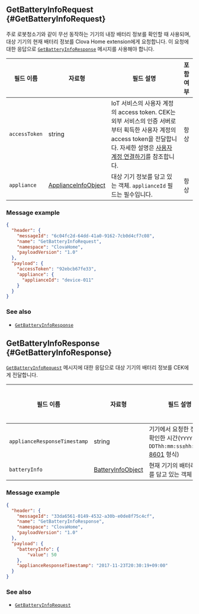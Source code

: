 ## GetBatteryInfoRequest {#GetBatteryInfoRequest}
주로 로봇청소기와 같이 무선 동작하는 기기의 내장 배터리 정보를 확인할 때 사용되며, 대상 기기의 현재 배터리 정보를 Clova Home extension에게 요청합니다. 이 요청에 대한 응답으로 [`GetBatteryInfoResponse`](#GetBatteryInfoResponse) 메시지를 사용해야 합니다.

| 필드 이름       | 자료형    | 필드 설명                     | 포함 여부 |
|---------------|---------|-----------------------------|:---------:|
| `accessToken`      | string                                  | IoT 서비스의 사용자 계정의 access token. CEK는 외부 서비스의 인증 서버로부터 획득한 사용자 계정의 access token을 전달합니다. 자세한 설명은 [사용자 계정 연결하기](/CEK/Guides/Link_User_Account.md)를 참조합니다.                          | 항상    |
| `appliance`        | [ApplianceInfoObject](/CEK/References/ClovaHomeInterface/Shared_Objects.md#ApplianceInfoObject)     | 대상 기기 정보를 담고 있는 객체. `applianceId` 필드는 필수입니다.     | 항상    |

### Message example

```json
{
  "header": {
    "messageId": "6c04fc2d-64dd-41a0-9162-7cb0d4cf7c08",
    "name": "GetBatteryInfoRequest",
    "namespace": "ClovaHome",
    "payloadVersion": "1.0"
  },
  "payload": {
    "accessToken": "92ebcb67fe33",
    "appliance": {
      "applianceId": "device-011"
    }
  }
}
```

### See also
* [`GetBatteryInfoResponse`](#GetBatteryInfoResponse)

## GetBatteryInfoResponse {#GetBatteryInfoResponse}
[`GetBatteryInfoRequest`](#GetBatteryInfoRequest) 메시지에 대한 응답으로 대상 기기의 배터리 정보를 CEK에게 전달합니다.

| 필드 이름       | 자료형    | 필드 설명                     | 필수 여부 |
|---------------|---------|-----------------------------|:---------:|
| `applianceResponseTimestamp` | string | 기기에서 요청한 정보를 확인한 시간(`YYYY-MM-DDThh:mm:ss±hh:mm`<a href="https://en.wikipedia.org/wiki/ISO_8601#Combined_date_and_time_representations" target="_blank">ISO 8601</a> 형식)     | 선택    |
| `batteryInfo`                 | [BatteryInfoObject](/CEK/References/ClovaHomeInterface/Shared_Objects.md#BatteryInfoObject) | 현재 기기의 배터리 정보를 담고 있는 객체   | 필수    |

### Message example

```json
{
  "header": {
    "messageId": "33da6561-0149-4532-a30b-e0de8f75c4cf",
    "name": "GetBatteryInfoResponse",
    "namespace": "ClovaHome",
    "payloadVersion": "1.0"
  },
  "payload": {
    "batteryInfo": {
        "value": 50
    },
    "applianceResponseTimestamp": "2017-11-23T20:30:19+09:00"
  }
}
```

### See also
* [`GetBatteryInfoRequest`](#GetBatteryInfoRequest)
